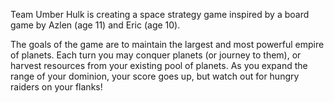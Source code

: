 Team Umber Hulk is creating a space strategy game inspired by a board game by Azlen (age 11) and Eric (age 10).

The goals of the game are to maintain the largest and most powerful empire of planets. Each turn you may conquer planets (or journey to them), or harvest resources from your existing pool of planets. As you expand the range of your dominion, your score goes up, but watch out for hungry raiders on your flanks!

